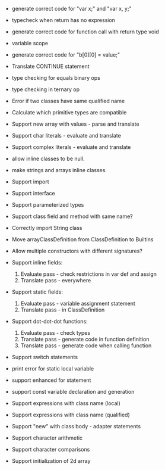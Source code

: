 * generate correct code for "var x;" and "var x, y;"

* typecheck when return has no expression

* generate correct code for function call with return type void

* variable scope

* generate correct code for "b[0][0] = value;"

* Translate CONTINUE statement

* type checking for equals binary ops

* type checking in ternary op

* Error if two classes have same qualified name

* Calculate which primitive types are compatible

* Support new array with values - parse and translate

* Support char literals - evaluate and translate

* Support complex literals - evaluate and translate

* allow inline classes to be null.

* make strings and arrays inline classes.

* Support import

* Support interface

* Support parameterized types

* Support class field and method with same name?

* Correctly import String class

* Move arrayClassDefinition from ClassDefinition to Builtins

* Allow multiple constructors with different signatures?

* Support inline fields:
  1. Evaluate pass - check restrictions in var def and assign
  2. Translate pass - everywhere

* Support static fields:
  1. Evaluate pass - variable assignment statement
  2. Translate pass - in ClassDefinition

* Support dot-dot-dot functions:
  1. Evaluate pass - check types
  2. Translate pass - generate code in function definition
  3. Translate pass - generate code when calling function

* Support switch statements

* print error for static local variable

* support enhanced for statement

* support const variable declaration and generation

* Support expressions with class name (local)

* Support expressions with class name (qualified)

* Support "new" with class body - adapter statements

* Support character arithmetic

* Support character comparisons

* Support initialization of 2d array
